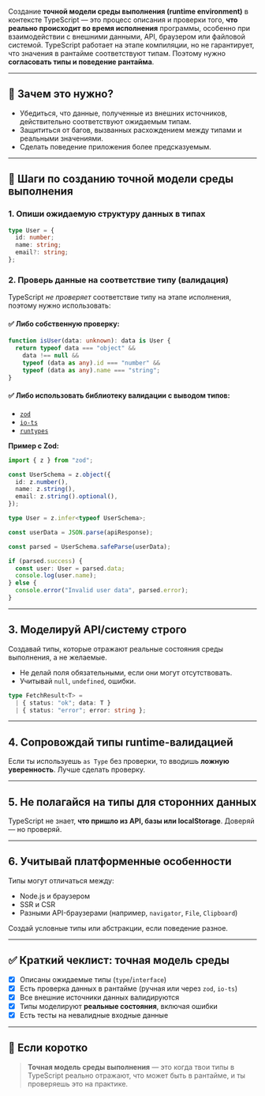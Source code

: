Создание **точной модели среды выполнения (runtime environment)** в контексте TypeScript — это процесс описания и проверки того, **что реально происходит во время исполнения** программы, особенно при взаимодействии с внешними данными, API, браузером или файловой системой. TypeScript работает на этапе компиляции, но не гарантирует, что значения в рантайме соответствуют типам. Поэтому нужно **согласовать типы и поведение рантайма**.

---

## 🧭 Зачем это нужно?

* Убедиться, что данные, полученные из внешних источников, действительно соответствуют ожидаемым типам.
* Защититься от багов, вызванных расхождением между типами и реальными значениями.
* Сделать поведение приложения более предсказуемым.

---

## 🔧 Шаги по созданию точной модели среды выполнения

### 1. **Опиши ожидаемую структуру данных в типах**

```ts
type User = {
  id: number;
  name: string;
  email?: string;
};
```

### 2. **Проверь данные на соответствие типу (валидация)**

TypeScript *не проверяет* соответствие типу на этапе исполнения, поэтому нужно использовать:

#### ✅ Либо собственную проверку:

```ts
function isUser(data: unknown): data is User {
  return typeof data === "object" &&
    data !== null &&
    typeof (data as any).id === "number" &&
    typeof (data as any).name === "string";
}
```

#### ✅ Либо использовать библиотеку валидации с выводом типов:

* [`zod`](https://github.com/colinhacks/zod)
* [`io-ts`](https://github.com/gcanti/io-ts)
* [`runtypes`](https://github.com/pelotom/runtypes)

**Пример с Zod:**

```ts
import { z } from "zod";

const UserSchema = z.object({
  id: z.number(),
  name: z.string(),
  email: z.string().optional(),
});

type User = z.infer<typeof UserSchema>;

const userData = JSON.parse(apiResponse);

const parsed = UserSchema.safeParse(userData);

if (parsed.success) {
  const user: User = parsed.data;
  console.log(user.name);
} else {
  console.error("Invalid user data", parsed.error);
}
```

---

## 3. **Моделируй API/систему строго**

Создавай типы, которые отражают реальные состояния среды выполнения, а не желаемые.

* Не делай поля обязательными, если они могут отсутствовать.
* Учитывай `null`, `undefined`, ошибки.

```ts
type FetchResult<T> =
  | { status: "ok"; data: T }
  | { status: "error"; error: string };
```

---

## 4. **Сопровождай типы runtime-валидацией**

Если ты используешь `as Type` без проверки, то вводишь **ложную уверенность**. Лучше сделать проверку.

---

## 5. **Не полагайся на типы для сторонних данных**

TypeScript не знает, **что пришло из API, базы или localStorage**. Доверяй — но проверяй.

---

## 6. **Учитывай платформенные особенности**

Типы могут отличаться между:

* Node.js и браузером
* SSR и CSR
* Разными API-браузерами (например, `navigator`, `File`, `Clipboard`)

Создай условные типы или абстракции, если поведение разное.

---

## ✅ Краткий чеклист: точная модель среды

* [x] Описаны ожидаемые типы (`type`/`interface`)
* [x] Есть проверка данных в рантайме (ручная или через `zod`, `io-ts`)
* [x] Все внешние источники данных валидируются
* [x] Типы моделируют **реальные состояния**, включая ошибки
* [x] Есть тесты на невалидные входные данные

---

## 💬 Если коротко

> **Точная модель среды выполнения** — это когда твои типы в TypeScript реально отражают, что может быть в рантайме, и ты проверяешь это на практике.


